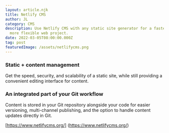 ```yaml
---
layout: article.njk
title: Netlify CMS
author: JL
category: CMS
description: Use Netlify CMS with any static site generator for a faster and
  more flexible web project.
date: 2022-03-05T08:00:00.000Z
tag: post
featuredImage: /assets/netlifycms.png
---
```

### Static + content management
Get the speed, security, and scalability of a static site, while still providing a convenient editing interface for content.


### An integrated part of your Git workflow
Content is stored in your Git repository alongside your code for easier versioning, multi-channel publishing, and the option to handle content updates directly in Git. 

[https://www.netlifycms.org/] (https://www.netlifycms.org/)